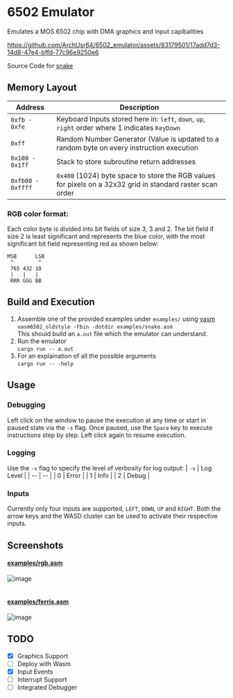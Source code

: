 # 6502 Emulator

Emulates a MOS 6502 chip with DMA graphics and input capibalities

https://github.com/ArchUsr64/6502_emulator/assets/83179501/17add7d3-14d8-47e4-bffd-77c96e9250e6  

Source Code for [snake](examples/snake.asm)

## Memory Layout  
| Address | Description |
| -- | -- |
| `0xfb - 0xfe` | Keyboard Inputs stored here in: `left`, `down`, `up`, `right` order where 1 indicates `KeyDown` |
| `0xff` | Random Number Generator (Value is updated to a random byte on every instruction execution |
| `0x100 - 0x1ff` | Stack to store subroutine return addresses |
| `0xfb00 - 0xffff` | `0x400` (1024) byte space to store the RGB values for pixels on a 32x32 grid in standard raster scan order | 

### RGB color format:
Each color byte is divided into bit fields of size 3, 3 and 2. The bit field if size 2 is least significant and represents the blue color, with the most significant bit field representing red as shown below:
```
MSB      LSB
 ^        ^
 765 432 10
 |   |   |
 RRR GGG BB
```

## Build and Execution
1. Assemble one of the provided examples under `examples/` using [vasm](http://www.compilers.de/vasm.html)  
   `vasm6502_oldstyle -Fbin -dotdir examples/snake.asm`  
   This should build an `a.out` file which the emulator can understand.
2. Run the emulator  
   `cargo run -- a.out`
3. For an explaination of all the possible arguments  
   `cargo run -- -help`

## Usage
### Debugging
Left click on the window to pause the execution at any time or start in paused state via the `-s` flag. Once paused, use the `Space` key to execute instructions step by step. Left click again to resume execution.
### Logging
Use the `-v` flag to specify the level of verbosity for log output:
| `-v` | Log Level |
| -- | -- |
| 0 | Error |
| 1 | Info |
| 2 | Debug |
### Inputs
Currently only four inputs are supported, `LEFT`, `DOWN`, `UP` and `RIGHT`. Both the arrow keys and the WASD cluster can be used to activate their respective inputs.

## Screenshots
#### [examples/rgb.asm](examples/rgb.asm)  
![image](https://github.com/ArchUsr64/6502_emulator/assets/83179501/9a6a5d93-d806-431a-af00-5bded1c93793)  
<br>
#### [examples/ferris.asm](examples/ferris.asm)  
![image](https://github.com/ArchUsr64/6502_emulator/assets/83179501/8fcb2804-92d0-43a3-abd1-ef00b96d773d)

## TODO
- [X] Graphics Support
- [ ] Deploy with Wasm
- [X] Input Events
- [ ] Interrupt Support
- [ ] Integrated Debugger
